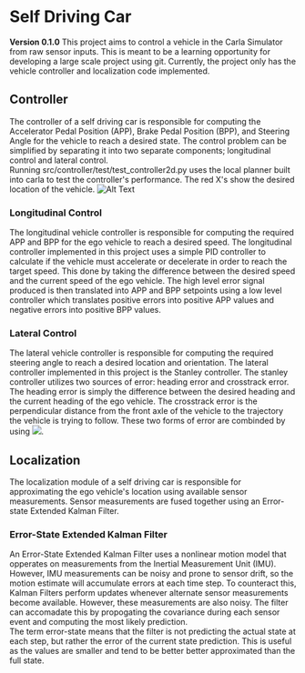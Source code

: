# Self Driving Car
**Version 0.1.0**
This project aims to control a vehicle in the Carla Simulator from raw sensor inputs.  This is meant to be a learning opportunity for developing a large scale project using git.  Currently, the project only has the vehicle controller and localization code implemented.

## Controller
The controller of a self driving car is responsible for computing the Accelerator Pedal Position (APP), Brake Pedal Position (BPP), and Steering Angle for the vehicle to reach a desired state.  The control problem can be simplified by separating it into two separate components; longitudinal control and lateral control.  
Running src/controller/test/test_controller2d.py uses the local planner built into carla to test the controller's performance.  The red X's show the desired location of the vehicle.
![Alt Text](https://github.com/cjbagwell/self-driving-car/blob/main/Controller2D-Example%20(1).gif?raw=true)

### Longitudinal Control
The longitudinal vehicle controller is responsible for computing the required APP and BPP for the ego vehicle to reach a desired speed.  The longitudinal controller implemented in this project uses a simple PID controller to calculate if the vehicle must accelerate or decelerate in order to reach the target speed.  This done by taking the difference between the desired speed and the current speed of the ego vehicle.  The high level error signal produced is then translated into APP and BPP setpoints using a low level controller which translates positive errors into positive APP values and negative errors into positive BPP values.

### Lateral Control
The lateral vehicle controller is responsible for computing the required steering angle to reach a desired location and orientation.  The lateral controller implemented in this project is the Stanley controller.  The stanley controller utilizes two sources of error: heading error and crosstrack error.  The heading error is simply the difference between the desired heading and the current heading of the ego vehicle.  The crosstrack error is the perpendicular distance from the front axle of the vehicle to the trajectory the vehicle is trying to follow.  These two forms of error are combinded by using <img src="https://render.githubusercontent.com/render/math?math=$\delta(t) = \psi_{error}(t) %2B \tan^{-1}({\frac{k_{cte}*cte(t)} {v_{soft} %2B v_f(t)}})$">.

## Localization
The localization module of a self driving car is responsible for approximating the ego vehicle's location using available sensor measurements.  Sensor measurements are fused together using an Error-state Extended Kalman Filter. 
### Error-State Extended Kalman Filter
An Error-State Extended Kalman Filter uses a nonlinear motion model that opperates on measurements from the Inertial Measurement Unit (IMU).  However, IMU measurements can be noisy and prone to sensor drift, so the motion estimate will accumulate errors at each time step.  To counteract this, Kalman Filters perform updates whenever alternate sensor measurements become available.  However, these measurements are also noisy.  The filter can accomadate this by propogating the covariance during each sensor event and computing the most likely prediction.  
The term error-state means that the filter is not predicting the actual state at each step, but rather the error of the current state prediction.  This is useful as the values are smaller and tend to be better better approximated than the full state.

